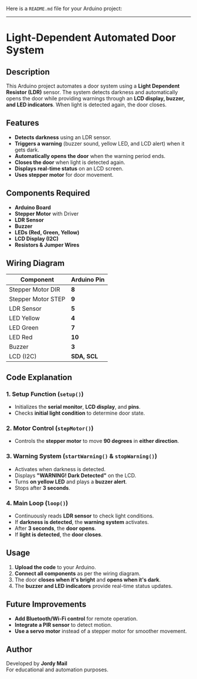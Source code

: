 Here is a `README.md` file for your Arduino project:

---

# Light-Dependent Automated Door System

## Description

This Arduino project automates a door system using a **Light Dependent Resistor (LDR)** sensor. The system detects darkness and automatically opens the door while providing warnings through an **LCD display, buzzer, and LED indicators**. When light is detected again, the door closes.

## Features

- **Detects darkness** using an LDR sensor.
- **Triggers a warning** (buzzer sound, yellow LED, and LCD alert) when it gets dark.
- **Automatically opens the door** when the warning period ends.
- **Closes the door** when light is detected again.
- **Displays real-time status** on an LCD screen.
- **Uses stepper motor** for door movement.

## Components Required

- **Arduino Board**
- **Stepper Motor** with Driver
- **LDR Sensor**
- **Buzzer**
- **LEDs (Red, Green, Yellow)**
- **LCD Display (I2C)**
- **Resistors & Jumper Wires**

## Wiring Diagram

| Component       | Arduino Pin |
|----------------|------------|
| Stepper Motor DIR | **8** |
| Stepper Motor STEP | **9** |
| LDR Sensor | **5** |
| LED Yellow | **4** |
| LED Green | **7** |
| LED Red | **10** |
| Buzzer | **3** |
| LCD (I2C) | **SDA, SCL** |

## Code Explanation

### 1. **Setup Function (`setup()`)**
- Initializes the **serial monitor**, **LCD display**, and **pins**.
- Checks **initial light condition** to determine door state.

### 2. **Motor Control (`stepMotor()`)**
- Controls the **stepper motor** to move **90 degrees** in **either direction**.

### 3. **Warning System (`startWarning()` & `stopWarning()`)**
- Activates when darkness is detected.
- Displays **"WARNING! Dark Detected"** on the LCD.
- Turns **on yellow LED** and plays a **buzzer alert**.
- Stops after **3 seconds**.

### 4. **Main Loop (`loop()`)**
- Continuously reads **LDR sensor** to check light conditions.
- If **darkness is detected**, the **warning system** activates.
- After **3 seconds**, the **door opens**.
- If **light is detected**, the **door closes**.

## Usage

1. **Upload the code** to your Arduino.
2. **Connect all components** as per the wiring diagram.
3. The door **closes when it's bright** and **opens when it's dark**.
4. The **buzzer and LED indicators** provide real-time status updates.

## Future Improvements

- **Add Bluetooth/Wi-Fi control** for remote operation.
- **Integrate a PIR sensor** to detect motion.
- **Use a servo motor** instead of a stepper motor for smoother movement.

## Author

Developed by **Jordy Mail**  
For educational and automation purposes.
